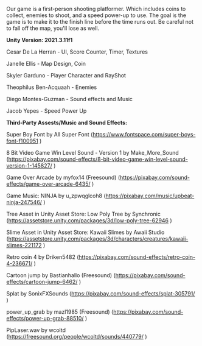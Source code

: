 Our game is a first-person shooting platformer. Which includes coins to collect, enemies to shoot, and a speed power-up to use. The goal is the game is to make it to the finish line before the time runs out. Be careful not to fall off the map, you'll lose as well.

**Unity Version: 2021.3.11f1**

Cesar De La Herran - UI, Score Counter, Timer, Textures

Janelle Ellis - Map Design, Coin

Skyler Garduno - Player Character and RayShot

Theophilus Ben-Acquaah - Enemies

Diego Montes-Guzman - Sound effects and Music

Jacob Yepes - Speed Power Up

**Third-Party Assests/Music and Sound Effects:**

Super Boy Font by All Super Font (https://www.fontspace.com/super-boys-font-f100951 )

8 Bit Video Game Win Level Sound - Version 1 by Make_More_Sound (https://pixabay.com/sound-effects/8-bit-video-game-win-level-sound-version-1-145827/ )

Game Over Arcade by myfox14 (Freesound) (https://pixabay.com/sound-effects/game-over-arcade-6435/ )

Game Music: NINJA by u_zpwqglcoh8 (https://pixabay.com/music/upbeat-ninja-247546/ )

Tree Asset in Unity Asset Store: Low Poly Tree by Synchronic (https://assetstore.unity.com/packages/3d/low-poly-tree-62946 )

Slime Asset in Unity Asset Store: Kawaii Slimes by Awaii Studio (https://assetstore.unity.com/packages/3d/characters/creatures/kawaii-slimes-221172 )

Retro coin 4 by Driken5482 (https://pixabay.com/sound-effects/retro-coin-4-236671/ )

Cartoon jump by Bastianhallo (Freesound) (https://pixabay.com/sound-effects/cartoon-jump-6462/ )

Splat by SonixFXSounds (https://pixabay.com/sound-effects/splat-305791/ )

power_up_grab by mazl1985 (Freesound) (https://pixabay.com/sound-effects/power-up-grab-88510/ )

PipLaser.wav by wcoltd (https://freesound.org/people/wcoltd/sounds/440779/ )
